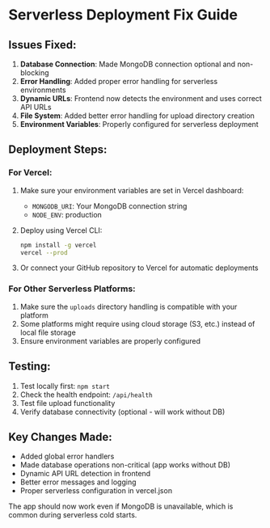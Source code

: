# Serverless Deployment Fix Guide

## Issues Fixed:

1. **Database Connection**: Made MongoDB connection optional and non-blocking
2. **Error Handling**: Added proper error handling for serverless environments
3. **Dynamic URLs**: Frontend now detects the environment and uses correct API URLs
4. **File System**: Added better error handling for upload directory creation
5. **Environment Variables**: Properly configured for serverless deployment

## Deployment Steps:

### For Vercel:

1. Make sure your environment variables are set in Vercel dashboard:
   - `MONGODB_URI`: Your MongoDB connection string
   - `NODE_ENV`: production

2. Deploy using Vercel CLI:
   ```bash
   npm install -g vercel
   vercel --prod
   ```

3. Or connect your GitHub repository to Vercel for automatic deployments

### For Other Serverless Platforms:

1. Make sure the `uploads` directory handling is compatible with your platform
2. Some platforms might require using cloud storage (S3, etc.) instead of local file storage
3. Ensure environment variables are properly configured

## Testing:

1. Test locally first: `npm start`
2. Check the health endpoint: `/api/health`
3. Test file upload functionality
4. Verify database connectivity (optional - will work without DB)

## Key Changes Made:

- Added global error handlers
- Made database operations non-critical (app works without DB)
- Dynamic API URL detection in frontend
- Better error messages and logging
- Proper serverless configuration in vercel.json

The app should now work even if MongoDB is unavailable, which is common during serverless cold starts.
